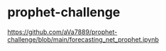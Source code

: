 # prophet-challenge

https://github.com/aVa7889/prophet-challenge/blob/main/forecasting_net_prophet.ipynb
